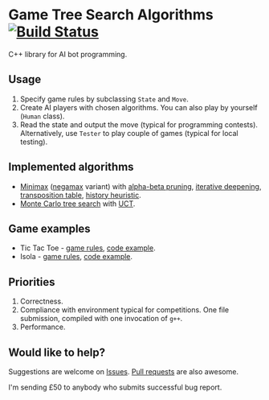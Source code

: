 # Game Tree Search Algorithms [![Build Status](https://travis-ci.org/AdamStelmaszczyk/gtsa.svg?branch=master)](https://travis-ci.org/AdamStelmaszczyk/gtsa)

C++ library for AI bot programming.

Usage
---

1. Specify game rules by subclassing `State` and `Move`. 
2. Create AI players with chosen algorithms. You can also play by yourself (`Human` class).
3. Read the state and output the move (typical for programming contests). 
Alternatively, use `Tester` to play couple of games (typical for local testing).

Implemented algorithms
---

- [Minimax](https://en.wikipedia.org/wiki/Minimax) ([negamax](https://en.wikipedia.org/wiki/Negamax) variant) with [alpha-beta pruning](https://en.wikipedia.org/wiki/Alpha%E2%80%93beta_pruning), [iterative deepening]( https://chessprogramming.wikispaces.com/Iterative+Deepening), [transposition table](https://en.wikipedia.org/wiki/Transposition_table), [history heuristic](https://chessprogramming.wikispaces.com/History+Heuristic).
- [Monte Carlo tree search](https://en.wikipedia.org/wiki/Monte_Carlo_tree_search) with [UCT](
https://en.wikipedia.org/wiki/Monte_Carlo_tree_search#Exploration_and_exploitation).

Game examples
---

- Tic Tac Toe - [game rules](https://github.com/AdamStelmaszczyk/gtsa/blob/master/games/tic_tac_toe.md), [code example](https://github.com/AdamStelmaszczyk/gtsa/blob/master/cpp/examples/tic_tac_toe.cpp).
- Isola - [game rules](https://github.com/AdamStelmaszczyk/gtsa/blob/master/games/isola.md), [code example](https://github.com/AdamStelmaszczyk/gtsa/blob/master/cpp/examples/isola.cpp).

Priorities
---

1. Correctness.
2. Compliance with environment typical for competitions. One file submission, compiled with one invocation of `g++`.
3. Performance.

Would like to help?
---
Suggestions are welcome on [Issues](https://github.com/AdamStelmaszczyk/gtsa/issues).
[Pull requests](https://github.com/AdamStelmaszczyk/gtsa/pulls) are also awesome.

I'm sending £50 to anybody who submits successful bug report.
